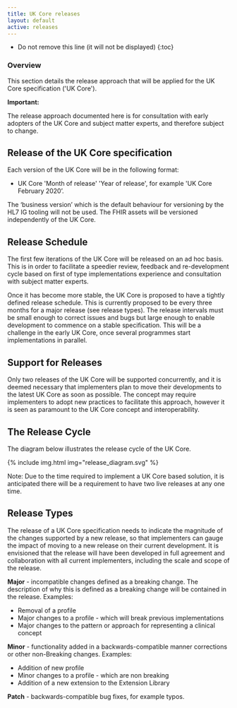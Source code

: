 ```yaml
---
title: UK Core releases
layout: default
active: releases
---
```



<!-- TOC  the css styling for this is \pages\assets\css\project.css under 'markdown-toc'-->

* Do not remove this line (it will not be displayed)
{:toc}


<!-- end TOC -->

### Overview
This section details the release approach that will be applied for the UK Core specification ('UK Core').

**Important:**

The release approach documented here is for consultation with early adopters of the UK Core and subject matter experts, and therefore subject to change. 

## Release of the UK Core specification
Each version of the UK Core will be in the following format:

- UK Core 'Month of release' 'Year of release', for example 'UK Core February 2020’.

The ‘business version’ which is the default behaviour for versioning by the HL7 IG tooling will not be used. The FHIR assets will be versioned independently of the UK Core.


## Release Schedule
The first few iterations of the UK Core will be released on an ad hoc basis. This is in order to facilitate a speedier review, feedback and re-development cycle based on first of type implementations experience and consultation with subject matter experts.  

Once it has become more stable, the UK Core is proposed to have a tightly defined release schedule. This is currently proposed to be every three months for a major release (see release types). The release intervals must be small enough to correct issues and bugs but large enough to enable development to commence on a stable specification. This will be a challenge in the early UK Core, once several programmes start implementations in parallel. 

## Support for Releases
Only two releases of the UK Core will be supported concurrently, and it is deemed necessary that implementers plan to move their developments to the latest UK Core as soon as possible. The concept may require implementers to adopt new practices to facilitate this approach, however it is seen as paramount to the UK Core concept and interoperability. 

## The Release Cycle

The diagram below illustrates the release cycle of the UK Core.

{% include img.html img="release_diagram.svg" %}

Note: Due to the time required to implement a UK Core based solution, it is anticipated there will be a requirement to have two live releases at any one time. 

## Release Types
The release of a UK Core specification needs to indicate the magnitude of the changes supported by a new release, so that implementers can gauge the impact of moving to a new release on their current development. It is envisioned that the release will have been developed in full agreement and collaboration with all current implementers, including the scale and scope of the release. 

**Major** - incompatible changes defined as a breaking change. The description of why this is defined as a breaking change will be contained in the release. 
Examples: 

-  Removal of a profile
-  Major changes to a profile - which will break previous implementations
-  Major changes to the pattern or approach for representing a clinical concept

**Minor** - functionality added in a backwards-compatible manner corrections or other non-Breaking changes.
Examples:

- Addition of new profile
- Minor changes to a profile - which are non breaking
- Addition of a new extension to the Extension Library

**Patch** - backwards-compatible bug fixes, for example typos.
  
